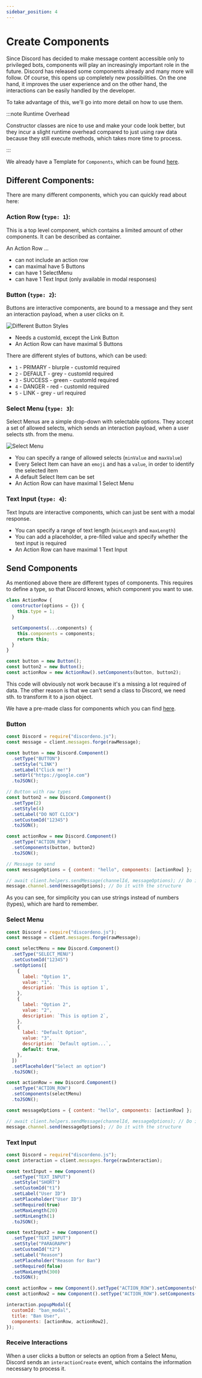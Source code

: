 ```yaml
---
sidebar_position: 4
---
```


# Create Components

Since Discord has decided to make message content accessible only to privileged bots, components will play an
increasingly important role in the future. Discord has released some components already and many more will follow. Of
course, this opens up completely new possibilities. On the one hand, it improves the user experience and on the other
hand, the interactions can be easily handled by the developer.

To take advantage of this, we'll go into more detail on how to use them.

:::note Runtime Overhead

Constructor classes are nice to use and make your code look better, but they incur a slight runtime overhead compared to
just using raw data because they still execute methods, which takes more time to process.

:::

We already have a Template for `Components`, which can be found
[here](https://github.com/meister03/discordeno.js/tree/master/Structures/Component.js).

## Different Components:

There are many different components, which you can quickly read about here:

### Action Row (`type: 1`):

This is a top level component, which contains a limited amount of other components. It can be described as container.

An Action Row ...

- can not include an action row
- can maximal have 5 Buttons
- can have 1 SelectMenu
- can have 1 Text Input (only available in modal responses)

### Button (`type: 2`):

Buttons are interactive components, are bound to a message and they sent an interaction payload, when a user clicks on
it.

![Different Button Styles](https://i.imgur.com/jUE2Kp0.png)

- Needs a customId, except the Link Button
- An Action Row can have maximal 5 Buttons

There are different styles of buttons, which can be used:

- `1` - PRIMARY - blurple - customId required
- `2` - DEFAULT - grey - customId required
- `3` - SUCCESS - green - customId required
- `4` - DANGER - red - customId required
- `5` - LINK - grey - url required

### Select Menu (`type: 3`):

Select Menus are a simple drop-down with selectable options. They accept a set of allowed selects, which sends an
interaction payload, when a user selects sth. from the menu.

![Select Menu](https://i.imgur.com/42Hwiuw.png)

- You can specify a range of allowed selects (`minValue` and `maxValue`)
- Every Select Item can have an `emoji` and has a `value`, in order to identify the selected item
- A default Select Item can be set
- An Action Row can have maximal 1 Select Menu

### Text Input (`type: 4`):

Text Inputs are interactive components, which can just be sent with a modal response.

- You can specify a range of text length (`minLength` and `maxLength`)
- You can add a placeholder, a pre-filled value and specify whether the text input is required
- An Action Row can have maximal 1 Text Input

## Send Components

As mentioned above there are different types of components. This requires to define a type, so that Discord knows, which
component you want to use.

```js
class ActionRow {
  constructor(options = {}) {
    this.type = 1;
  }

  setComponents(...components) {
    this.components = components;
    return this;
  }
}
```

```js
const button = new Button();
const button2 = new Button();
const actionRow = new ActionRow().setComponents(button, button2);
```

This code will obviously not work because it's a missing a lot required of data. The other reason is that we can't send
a class to Discord, we need sth. to transform it to a json object.

We have a pre-made class for components which you can find
[here](https://github.com/meister03/discordeno.js/tree/master/Structures/Component.js).

### Button

```js
const Discord = require("discordeno.js");
const message = client.messages.forge(rawMessage);

const button = new Discord.Component()
  .setType("BUTTON")
  .setStyle("LINK")
  .setLabel("Click me!")
  .setUrl("https://google.com")
  .toJSON();

// Button with raw types
const button2 = new Discord.Component()
  .setType(2)
  .setStyle(4)
  .setLabel("DO NOT CLICK")
  .setCustomId("12345")
  .toJSON();

const actionRow = new Discord.Component()
  .setType("ACTION_ROW")
  .setComponents(button, button2)
  .toJSON();

// Message to send
const messageOptions = { content: "hello", components: [actionRow] };

// await client.helpers.sendMessage(channelId, messageOptions); // Do it the raw way
message.channel.send(messageOptions); // Do it with the structure
```

As you can see, for simplicity you can use strings instead of numbers (types), which are hard to remember.

### Select Menu

```js
const Discord = require("discordeno.js");
const message = client.messages.forge(rawMessage);

const selectMenu = new Discord.Component()
  .setType("SELECT_MENU")
  .setCustomId("12345")
  .setOptions([
    {
      label: "Option 1",
      value: "1",
      description: `This is option 1`,
    },
    {
      label: "Option 2",
      value: "2",
      description: `This is option 2`,
    },
    {
      label: "Default Option",
      value: "3",
      description: `Default option...`,
      default: true,
    },
  ])
  .setPlaceholder("Select an option")
  .toJSON();

const actionRow = new Discord.Component()
  .setType("ACTION_ROW")
  .setComponents(selectMenu)
  .toJSON();

const messageOptions = { content: "hello", components: [actionRow] };

// await client.helpers.sendMessage(channelId, messageOptions); // Do it the raw way
message.channel.send(messageOptions); // Do it with the structure
```

### Text Input

```js
const Discord = require("discordeno.js");
const interaction = client.messages.forge(rawInteraction);

const textInput = new Component()
  .setType("TEXT_INPUT")
  .setStyle("SHORT")
  .setCustomId("t1")
  .setLabel("User ID")
  .setPlaceholder("User ID")
  .setRequired(true)
  .setMaxLength(20)
  .setMinLength(1)
  .toJSON();

const textInput2 = new Component()
  .setType("TEXT_INPUT")
  .setStyle("PARAGRAPH")
  .setCustomId("t2")
  .setLabel("Reason")
  .setPlaceholder("Reason for Ban")
  .setRequired(false)
  .setMaxLength(300)
  .toJSON();

const actionRow = new Component().setType("ACTION_ROW").setComponents(textInput).toJSON();
const actionRow2 = new Component().setType("ACTION_ROW").setComponents(textInput2).toJSON();

interaction.popupModal({
  customId: "ban_modal",
  title: "Ban User",
  components: [actionRow, actionRow2],
});
```

### Receive Interactions

When a user clicks a button or selects an option from a Select Menu, Discord sends an `interactionCreate` event, which
contains the information necessary to process it.

